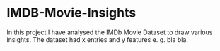 # IMDB-Movie-Insights
In this project I have analysed the IMDb Movie Dataset to draw various insights. The dataset had x entries and y features e. g. bla bla.





